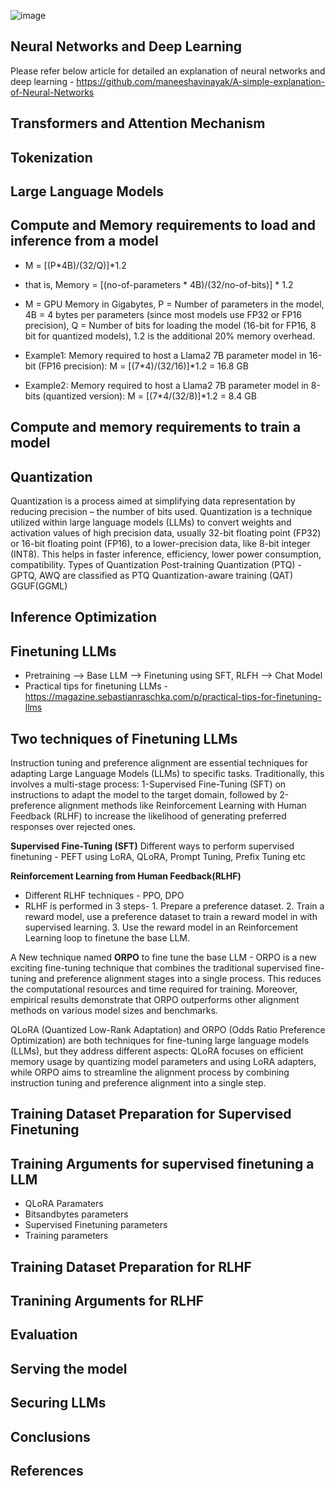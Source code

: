 ![image](https://github.com/user-attachments/assets/73c37a06-2f75-4bc2-a8b2-ede4f35595ec)


## Neural Networks and Deep Learning
Please refer below article for detailed an explanation of neural networks and deep learning -
https://github.com/maneeshavinayak/A-simple-explanation-of-Neural-Networks

## Transformers and Attention Mechanism

## Tokenization

## Large Language Models

## Compute and Memory requirements to load and inference from a model
* M = [(P*4B)/(32/Q)]*1.2
* that is, Memory = [(no-of-parameters * 4B)/(32/no-of-bits)] * 1.2

* M = GPU Memory in Gigabytes, P = Number of parameters in the model, 4B = 4 bytes per parameters (since most models use FP32 or FP16 precision), Q = Number of bits for loading the model (16-bit for FP16, 8 bit for quantized models), 1.2 is the additional 20% memory overhead.

* Example1: Memory required to host a Llama2 7B parameter model in 16-bit (FP16 precision): 
M = [(7*4)/(32/16)]*1.2 = 16.8 GB

* Example2: Memory required to host a Llama2 7B parameter model in 8-bits (quantized version): 
M = [(7*4/(32/8)]*1.2 = 8.4 GB

## Compute and memory requirements to train a model

## Quantization
Quantization is a process aimed at simplifying data representation by reducing precision – the number of bits used. Quantization is a technique utilized within large language models (LLMs) to convert weights and activation values of high precision data, usually 32-bit floating point (FP32) or 16-bit floating point (FP16), to a lower-precision data, like 8-bit integer (INT8). This helps in faster inference, efficiency, lower power consumption, compatibility.
Types of Quantization Post-training Quantization (PTQ) - GPTQ, AWQ are classified as PTQ Quantization-aware training (QAT) GGUF(GGML)

## Inference Optimization

## Finetuning LLMs
* Pretraining --> Base LLM --> Finetuning using SFT, RLFH --> Chat Model
* Practical tips for finetuning LLMs - https://magazine.sebastianraschka.com/p/practical-tips-for-finetuning-llms

## Two techniques of Finetuning LLMs
Instruction tuning and preference alignment are essential techniques for adapting Large Language Models (LLMs) to specific tasks. Traditionally, this involves a multi-stage process: 1-Supervised Fine-Tuning (SFT) on instructions to adapt the model to the target domain, followed by 2-preference alignment methods like Reinforcement Learning with Human Feedback (RLHF) to increase the likelihood of generating preferred responses over rejected ones.

**Supervised Fine-Tuning (SFT)**
    Different ways to perform supervised finetuning - PEFT using LoRA, QLoRA, Prompt Tuning, Prefix Tuning etc

**Reinforcement Learning from Human Feedback(RLHF)** 
* Different RLHF techniques - PPO, DPO
* RLHF is performed in 3 steps- 1. Prepare a preference dataset. 2. Train a reward model, use a preference dataset to train a reward model in with supervised learning. 3. Use the reward model in an Reinforcement Learning loop to finetune the base LLM.

A New technique named **ORPO** to fine tune the base LLM -
ORPO is a new exciting fine-tuning technique that combines the traditional supervised fine-tuning and preference alignment stages into a single process. This reduces the computational resources and time required for training. Moreover, empirical results demonstrate that ORPO outperforms other alignment methods on various model sizes and benchmarks.

QLoRA (Quantized Low-Rank Adaptation) and ORPO (Odds Ratio Preference Optimization) are both techniques for fine-tuning large language models (LLMs), but they address different aspects: QLoRA focuses on efficient memory usage by quantizing model parameters and using LoRA adapters, while ORPO aims to streamline the alignment process by combining instruction tuning and preference alignment into a single step.

## Training Dataset Preparation for Supervised Finetuning

## Training Arguments for supervised finetuning a LLM
* QLoRA Paramaters
* Bitsandbytes parameters
* Supervised Finetuning parameters
* Training parameters

## Training Dataset Preparation for RLHF
## Tranining Arguments for RLHF

## Evaluation

## Serving the model

## Securing LLMs

## Conclusions

## References
